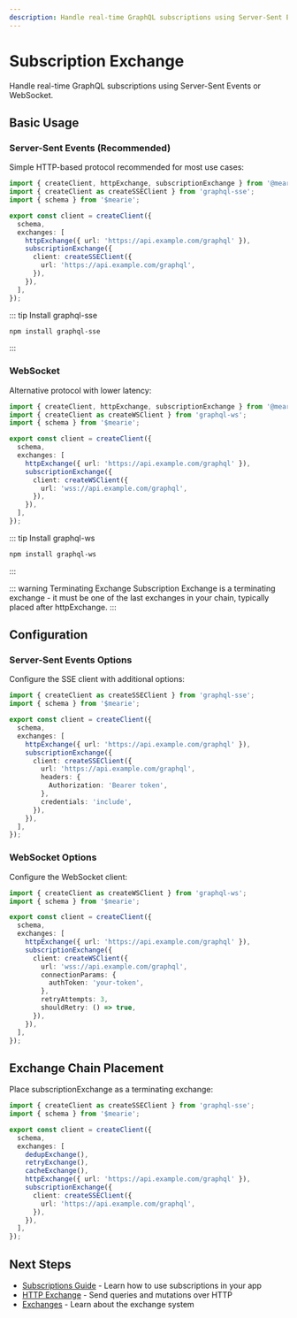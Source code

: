 ```yaml
---
description: Handle real-time GraphQL subscriptions using Server-Sent Events or WebSocket. Learn how to configure subscription clients and integrate with your GraphQL operations.
---
```


# Subscription Exchange

Handle real-time GraphQL subscriptions using Server-Sent Events or WebSocket.

## Basic Usage

### Server-Sent Events (Recommended)

Simple HTTP-based protocol recommended for most use cases:

```typescript
import { createClient, httpExchange, subscriptionExchange } from '@mearie/react'; // or @mearie/vue, @mearie/svelte, @mearie/solid
import { createClient as createSSEClient } from 'graphql-sse';
import { schema } from '$mearie';

export const client = createClient({
  schema,
  exchanges: [
    httpExchange({ url: 'https://api.example.com/graphql' }),
    subscriptionExchange({
      client: createSSEClient({
        url: 'https://api.example.com/graphql',
      }),
    }),
  ],
});
```

::: tip Install graphql-sse

```sh
npm install graphql-sse
```

:::

### WebSocket

Alternative protocol with lower latency:

```typescript
import { createClient, httpExchange, subscriptionExchange } from '@mearie/react'; // or @mearie/vue, @mearie/svelte, @mearie/solid
import { createClient as createWSClient } from 'graphql-ws';
import { schema } from '$mearie';

export const client = createClient({
  schema,
  exchanges: [
    httpExchange({ url: 'https://api.example.com/graphql' }),
    subscriptionExchange({
      client: createWSClient({
        url: 'wss://api.example.com/graphql',
      }),
    }),
  ],
});
```

::: tip Install graphql-ws

```sh
npm install graphql-ws
```

:::

::: warning Terminating Exchange
Subscription Exchange is a terminating exchange - it must be one of the last exchanges in your chain, typically placed after httpExchange.
:::

## Configuration

### Server-Sent Events Options

Configure the SSE client with additional options:

```typescript
import { createClient as createSSEClient } from 'graphql-sse';
import { schema } from '$mearie';

export const client = createClient({
  schema,
  exchanges: [
    httpExchange({ url: 'https://api.example.com/graphql' }),
    subscriptionExchange({
      client: createSSEClient({
        url: 'https://api.example.com/graphql',
        headers: {
          Authorization: 'Bearer token',
        },
        credentials: 'include',
      }),
    }),
  ],
});
```

### WebSocket Options

Configure the WebSocket client:

```typescript
import { createClient as createWSClient } from 'graphql-ws';
import { schema } from '$mearie';

export const client = createClient({
  schema,
  exchanges: [
    httpExchange({ url: 'https://api.example.com/graphql' }),
    subscriptionExchange({
      client: createWSClient({
        url: 'wss://api.example.com/graphql',
        connectionParams: {
          authToken: 'your-token',
        },
        retryAttempts: 3,
        shouldRetry: () => true,
      }),
    }),
  ],
});
```

## Exchange Chain Placement

Place subscriptionExchange as a terminating exchange:

```typescript
import { createClient as createSSEClient } from 'graphql-sse';
import { schema } from '$mearie';

export const client = createClient({
  schema,
  exchanges: [
    dedupExchange(),
    retryExchange(),
    cacheExchange(),
    httpExchange({ url: 'https://api.example.com/graphql' }),
    subscriptionExchange({
      client: createSSEClient({
        url: 'https://api.example.com/graphql',
      }),
    }),
  ],
});
```

## Next Steps

- [Subscriptions Guide](/guides/subscriptions) - Learn how to use subscriptions in your app
- [HTTP Exchange](/exchanges/http) - Send queries and mutations over HTTP
- [Exchanges](/guides/exchanges) - Learn about the exchange system
